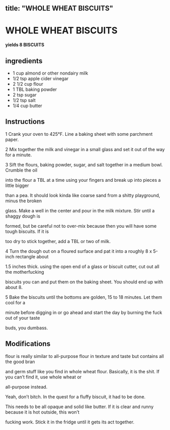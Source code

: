 

title: "WHOLE WHEAT BISCUITS"
---
# WHOLE WHEAT BISCUITS



#### yields  8 BISCUITS


## ingredients
* 1 cup almond or other nondairy milk 
* 1/2 tsp apple cider vinegar 
* 2 1/2 cup flour 
* 1 TBL baking powder 
* 2 tsp sugar 
* 1/2 tsp salt 
* 1/4 cup butter 



## Instructions
1 Crank your oven to 425°F. Line a baking sheet with some parchment paper.

2 Mix together the milk and vinegar in a small glass and set it out of the way for a minute.

3 Sift the flours, baking powder, sugar, and salt together in a medium bowl. Crumble the oil

into the flour a TBL at a time using your fingers and break up into pieces a little bigger

than a pea. It should look kinda like coarse sand from a shitty playground, minus the broken

glass. Make a well in the center and pour in the milk mixture. Stir until a shaggy dough is

formed, but be careful not to over-mix because then you will have some tough biscuits. If it is

too dry to stick together, add a TBL or two of milk.

4 Turn the dough out on a floured surface and pat it into a roughly 8 x 5-inch rectangle about

1.5 inches thick. using the open end of a glass or biscuit cutter, cut out all the motherfucking

biscuits you can and put them on the baking sheet. You should end up with about 8.

5 Bake the biscuits until the bottoms are golden, 15 to 18 minutes. Let them cool for a

minute before digging in or go ahead and start the day by burning the fuck out of your taste

buds, you dumbass.



## Modifications
flour is really similar to all-purpose flour in texture and taste but contains all the good bran

and germ stuff like you find in whole wheat flour. Basically, it is the shit. If you can’t find it, use whole wheat or

all-purpose instead.

 Yeah, don’t bitch. In the quest for a fluffy biscuit, it had to be done.

 This needs to be all opaque and solid like butter. If it is clear and runny because it is hot outside, this won’t

fucking work. Stick it in the fridge until it gets its act together.




